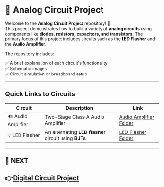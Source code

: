# 🔌 Analog Circuit Project

Welcome to the **Analog Circuit Project** repository! 🎉  
This project demonstrates how to build a variety of **analog circuits** using components like **diodes, resistors, capacitors, and transistors**. The primary focus of this project includes circuits such as the **LED Flasher** and the **Audio Amplifier**.

The repository includes:

✅ A brief explanation of each circuit's functionality  
✅ Schematic images  
✅ Circuit simulation or breadboard setup  

---

## Quick Links to Circuits

| Circuit | Description | Link |
|--|--|--|
| 🔊 Audio Amplifier |Two-Stage Class A Audio Amplifier | [Audio Amplifier Folder](./Audio_Amplifier) |
| 💡 LED Flasher | An alternating **LED flasher** circuit using **BJTs** | [LED Flasher Folder](./LED_Flasher) |

---


## 🔹 NEXT  
**👉[Digital Circuit Project](../Digital_Circuit_Project)**
---
